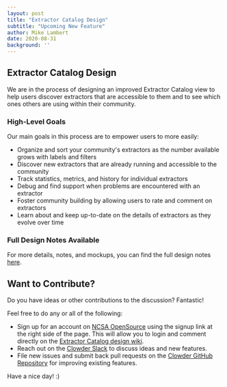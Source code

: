 ```yaml
---
layout: post
title: "Extractor Catalog Design"
subtitle: "Upcoming New Feature"
author: Mike Lambert
date: 2020-08-31
background: ''
---
```


## Extractor Catalog Design

We are in the process of designing an improved Extractor Catalog view to help users discover extractors that are accessible to them and to see which ones others are using within their community.


### High-Level Goals
Our main goals in this process are to empower users to more easily:
* Organize and sort your community's extractors as the number available grows with labels and filters
* Discover new extractors that are already running and accessible to the community
* Track statistics, metrics, and history for individual extractors
* Debug and find support when problems are encountered with an extractor
* Foster community building by allowing users to rate and comment on extractors
* Learn about and keep up-to-date on the details of extractors as they evolve over time


### Full Design Notes Available
For more details, notes, and mockups, you can find the full design notes [here](https://opensource.ncsa.illinois.edu/confluence/display/CATS/Extractor+Catalog). 

## Want to Contribute?
Do you have ideas or other contributions to the discussion? Fantastic!

Feel free to do any or all of the following:
* Sign up for an account on [NCSA OpenSource](https://opensource.ncsa.illinois.edu/confluence/#all-updates) using the signup link at the right side of the page. This will allow you to login and comment directly on the [Extractor Catalog design wiki](https://opensource.ncsa.illinois.edu/confluence/display/CATS/Extractor+Catalog).
* Reach out on the [Clowder Slack](https://clowder-software.slack.com) to discuss ideas and new features.
* File new issues and submit back pull requests on the [Clowder GitHub Repository](https://github.com/clowder-framework/clowder) for improving existing features.


Have a nice day! :)


